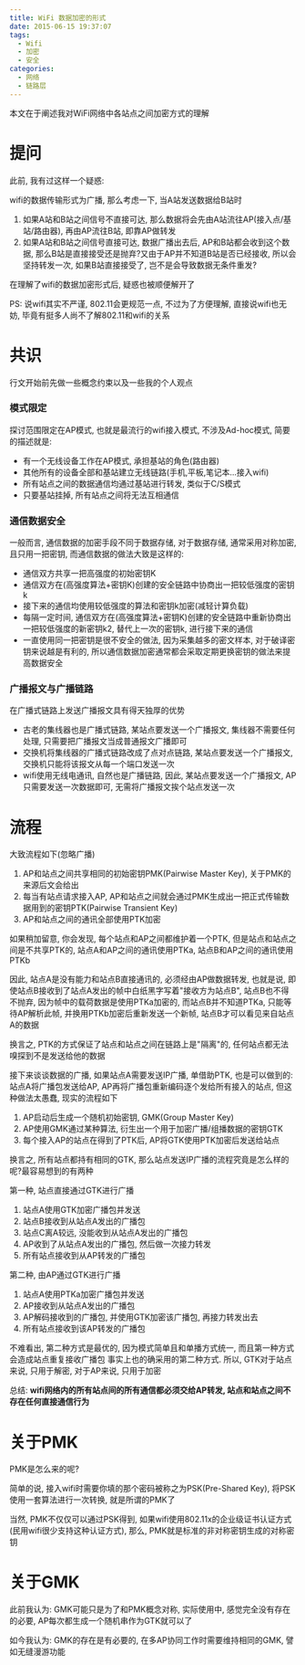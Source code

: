 ```yaml
---
title: WiFi 数据加密的形式
date: 2015-06-15 19:37:07
tags:
  - Wifi
  - 加密
  - 安全
categories:
  - 网络
  - 链路层
---
```


本文在于阐述我对WiFi网络中各站点之间加密方式的理解

# 提问

此前, 我有过这样一个疑惑:

wifi的数据传输形式为广播, 那么考虑一下, 当A站发送数据给B站时

1. 如果A站和B站之间信号不直接可达, 那么数据将会先由A站流往AP(接入点/基站/路由器), 再由AP流往B站, 即靠AP做转发
1. 如果A站和B站之间信号直接可达, 数据广播出去后, AP和B站都会收到这个数据, 那么B站是直接接受还是抛弃?又由于AP并不知道B站是否已经接收, 所以会坚持转发一次, 如果B站直接接受了, 岂不是会导致数据无条件重发?

在理解了wifi的数据加密形式后, 疑惑也被顺便解开了

<!-- more -->

PS: 说wifi其实不严谨, 802.11会更规范一点, 不过为了方便理解, 直接说wifi也无妨, 毕竟有挺多人尚不了解802.11和wifi的关系

# 共识

行文开始前先做一些概念约束以及一些我的个人观点

### 模式限定

探讨范围限定在AP模式, 也就是最流行的wifi接入模式, 不涉及Ad-hoc模式, 简要的描述就是:

* 有一个无线设备工作在AP模式, 承担基站的角色(路由器)
* 其他所有的设备全部和基站建立无线链路(手机,平板,笔记本...接入wifi)
* 所有站点之间的数据通信均通过基站进行转发, 类似于C/S模式
* 只要基站挂掉, 所有站点之间将无法互相通信

### 通信数据安全

一般而言, 通信数据的加密手段不同于数据存储, 对于数据存储, 通常采用对称加密, 且只用一把密钥, 而通信数据的做法大致是这样的:

* 通信双方共享一把高强度的初始密钥K
* 通信双方在(高强度算法+密钥K)创建的安全链路中协商出一把较低强度的密钥k
* 接下来的通信均使用较低强度的算法和密钥k加密(减轻计算负载)
* 每隔一定时间, 通信双方在(高强度算法+密钥K)创建的安全链路中重新协商出一把较低强度的新密钥k2, 替代上一次的密钥k, 进行接下来的通信
* 一直使用同一把密钥是很不安全的做法, 因为采集越多的密文样本, 对于破译密钥来说越是有利的, 所以通信数据加密通常都会采取定期更换密钥的做法来提高数据安全

### 广播报文与广播链路

在广播式链路上发送广播报文具有得天独厚的优势

* 古老的集线器也是广播式链路, 某站点要发送一个广播报文, 集线器不需要任何处理, 只需要把广播报文当成普通报文广播即可
* 交换机将集线器的广播式链路改成了点对点链路, 某站点要发送一个广播报文, 交换机只能将该报文从每一个端口发送一次
* wifi使用无线电通讯, 自然也是广播链路, 因此, 某站点要发送一个广播报文, AP只需要发送一次数据即可, 无需将广播报文挨个站点发送一次

# 流程

大致流程如下(忽略广播)

1. AP和站点之间共享相同的初始密钥PMK(Pairwise Master Key), 关于PMK的来源后文会给出
1. 每当有站点请求接入AP, AP和站点之间就会通过PMK生成出一把正式传输数据用到的密钥PTK(Pairwise Transient Key)
1. AP和站点之间的通讯全部使用PTK加密

如果稍加留意, 你会发现, 每个站点和AP之间都维护着一个PTK, 但是站点和站点之间是不共享PTK的, 站点A和AP之间的通讯使用PTKa, 站点B和AP之间的通讯使用PTKb

因此, 站点A是没有能力和站点B直接通讯的, 必须经由AP做数据转发, 也就是说, 即使站点B接收到了站点A发出的帧中白纸黑字写着"接收方为站点B", 站点B也不得不抛弃, 因为帧中的载荷数据是使用PTKa加密的, 而站点B并不知道PTKa, 只能等待AP解析此帧, 并换用PTKb加密后重新发送一个新帧, 站点B才可以看见来自站点A的数据

换言之, PTK的方式保证了站点和站点之间在链路上是"隔离"的, 任何站点都无法嗅探到不是发送给他的数据

接下来谈谈数据的广播, 如果站点A需要发送IP广播, 单借助PTK, 也是可以做到的: 站点A将广播包发送给AP, AP再将广播包重新编码逐个发给所有接入的站点, 但这种做法太愚蠢, 现实的流程如下

1. AP启动后生成一个随机初始密钥, GMK(Group Master Key)
1. AP使用GMK通过某种算法, 衍生出一个用于加密广播/组播数据的密钥GTK
1. 每个接入AP的站点在得到了PTK后, AP将GTK使用PTK加密后发送给站点

换言之, 所有站点都持有相同的GTK, 那么站点发送IP广播的流程究竟是怎么样的呢?最容易想到的有两种

第一种, 站点直接通过GTK进行广播

1. 站点A使用GTK加密广播包并发送
1. 站点B接收到从站点A发出的广播包
1. 站点C离A较远, 没能收到从站点A发出的广播包
1. AP收到了从站点A发出的广播包, 然后做一次接力转发
1. 所有站点接收到从AP转发的广播包

第二种, 由AP通过GTK进行广播

1. 站点A使用PTKa加密广播包并发送
1. AP接收到从站点A发出的广播包
1. AP解码接收到的广播包, 并使用GTK加密该广播包, 再接力转发出去
1. 所有站点接收到该AP转发的广播包

不难看出, 第二种方式是最优的, 因为模式简单且和单播方式统一, 而且第一种方式会造成站点重复接收广播包
事实上也的确采用的第二种方式. 所以, GTK对于站点来说, 只用于解密, 对于AP来说, 只用于加密

总结: **wifi网络内的所有站点间的所有通信都必须交给AP转发, 站点和站点之间不存在任何直接通信行为**

# 关于PMK

PMK是怎么来的呢?

简单的说, 接入wifi时需要你填的那个密码被称之为PSK(Pre-Shared Key), 将PSK使用一套算法进行一次转换, 就是所谓的PMK了

当然, PMK不仅仅可以通过PSK得到, 如果wifi使用802.11x的企业级证书认证方式(民用wifi很少支持这种认证方式), 那么, PMK就是标准的非对称密钥生成的对称密钥

# 关于GMK

此前我认为: GMK可能只是为了和PMK概念对称, 实际使用中, 感觉完全没有存在的必要, AP每次都生成一个随机串作为GTK就可以了

如今我认为: GMK的存在是有必要的, 在多AP协同工作时需要维持相同的GMK, 譬如无缝漫游功能
